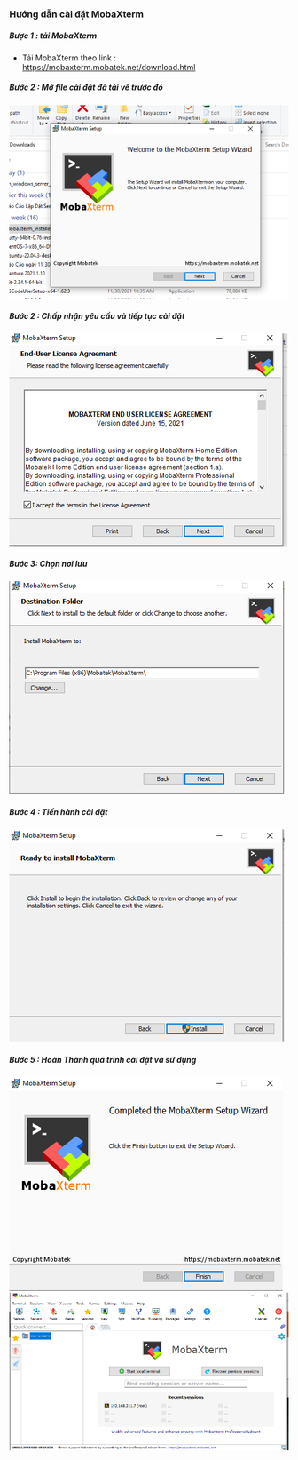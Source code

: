 ### Hướng dẫn cài đặt MobaXterm
##### Bược 1 : tải MobaXterm
+ Tải MobaXterm theo link : https://mobaxterm.mobatek.net/download.html
##### Bước 2 : Mở file cài đặt đã tải về trước đó
<img src ="../../jmg/z1.PNG">

##### Bước 2 : Chấp nhận yêu cầu và tiếp tục cài đặt
<img src ="../../jmg/z2.PNG">

##### Bước 3: Chọn nơi lưu 
<img src ="../../jmg/z3.PNG">

##### Bước 4 : Tiến hành cài đặt 
<img src ="../../jmg/z4.PNG">

##### Bước 5 : Hoàn Thành quá trình cài đặt và sử dụng
<img src ="../../jmg/z5.PNG">
<img src ="../../jmg/z6.PNG">



